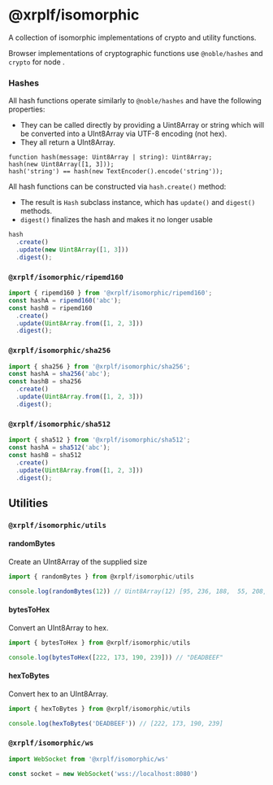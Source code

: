 # @xrplf/isomorphic

A collection of isomorphic implementations of crypto and utility functions.

Browser implementations of cryptographic functions use `@noble/hashes` and `crypto` for node .

### Hashes

All hash functions operate similarly to `@noble/hashes` and have the following properties:

- They can be called directly by providing a Uint8Array or string which will be converted into a UInt8Array via UTF-8 encoding (not hex).
- They all return a UInt8Array.

```
function hash(message: Uint8Array | string): Uint8Array;
hash(new Uint8Array([1, 3]));
hash('string') == hash(new TextEncoder().encode('string'));
```

All hash functions can be constructed via `hash.create()` method:

- The result is `Hash` subclass instance, which has `update()` and `digest()` methods.
- `digest()` finalizes the hash and makes it no longer usable

```typescript
hash
  .create()
  .update(new Uint8Array([1, 3]))
  .digest();
```

### `@xrplf/isomorphic/ripemd160`
```typescript
import { ripemd160 } from '@xrplf/isomorphic/ripemd160';
const hashA = ripemd160('abc');
const hashB = ripemd160
  .create()
  .update(Uint8Array.from([1, 2, 3]))
  .digest();
```

### `@xrplf/isomorphic/sha256`

```typescript
import { sha256 } from '@xrplf/isomorphic/sha256';
const hashA = sha256('abc');
const hashB = sha256
  .create()
  .update(Uint8Array.from([1, 2, 3]))
  .digest();
```

### `@xrplf/isomorphic/sha512`

```typescript
import { sha512 } from '@xrplf/isomorphic/sha512';
const hashA = sha512('abc');
const hashB = sha512
  .create()
  .update(Uint8Array.from([1, 2, 3]))
  .digest();
```

## Utilities

### `@xrplf/isomorphic/utils`

#### randomBytes

Create an UInt8Array of the supplied size

```typescript
import { randomBytes } from @xrplf/isomorphic/utils

console.log(randomBytes(12)) // Uint8Array(12) [95, 236, 188,  55, 208, 128, 161, 249, 171, 57, 141, 7]
```

#### bytesToHex

Convert an UInt8Array to hex.

```typescript
import { bytesToHex } from @xrplf/isomorphic/utils

console.log(bytesToHex([222, 173, 190, 239])) // "DEADBEEF"
```

#### hexToBytes

Convert hex to an UInt8Array.

```typescript
import { hexToBytes } from @xrplf/isomorphic/utils

console.log(hexToBytes('DEADBEEF')) // [222, 173, 190, 239]
```

### `@xrplf/isomorphic/ws`

```typescript
import WebSocket from '@xrplf/isomorphic/ws'

const socket = new WebSocket('wss://localhost:8080')
```
